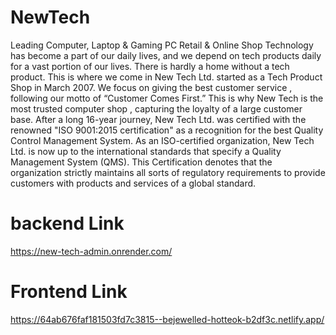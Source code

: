 # NewTech
Leading Computer, Laptop &amp; Gaming PC Retail &amp; Online Shop
Technology has become a part of our daily lives, and we depend on tech products daily for a vast portion of our lives. There is hardly a home without a tech product. This is where we come in New Tech Ltd. started as a Tech Product Shop  in March 2007. We focus on giving the best customer service , following our motto of “Customer Comes First.” This is why New Tech is the most trusted computer shop , capturing the loyalty of a large customer base. After a long 16-year journey, New Tech Ltd. was certified with the renowned "ISO 9001:2015 certification" as a recognition for the best Quality Control Management System. As an ISO-certified organization, New Tech Ltd. is now up to the international standards that specify a Quality Management System (QMS). This Certification denotes that the organization strictly maintains all sorts of regulatory requirements to provide customers with products and services of a global standard.

# backend Link
https://new-tech-admin.onrender.com/
# Frontend Link
https://64ab676faf181503fd7c3815--bejewelled-hotteok-b2df3c.netlify.app/

